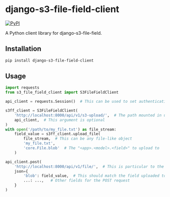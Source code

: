 # django-s3-file-field-client
[![PyPI](https://img.shields.io/pypi/v/django-s3-file-field-client)](https://pypi.org/project/django-s3-file-field-client/)

A Python client library for django-s3-file-field.

## Installation
```bash
pip install django-s3-file-field-client
```

## Usage
```python
import requests
from s3_file_field_client import S3FileFieldClient

api_client = requests.Session()  # This can be used to set authentication headers, etc.

s3ff_client = S3FileFieldClient(
    'http://localhost:8000/api/v1/s3-upload/',  # The path mounted in urlpatterns
    api_client,  # This argument is optional
)
with open('/path/to/my_file.txt') as file_stream:
    field_value = s3ff_client.upload_file(
        file_stream,  # This can be any file-like object
        'my_file.txt',
        'core.File.blob'  # The "<app>.<model>.<field>" to upload to
    )

api_client.post(
    'http://localhost:8000/api/v1/file/',  # This is particular to the application
    json={
        'blob': field_value,  # This should match the field uploaded to (e.g. 'core.File.blob')
        ...: ...,   # Other fields for the POST request 
    }
)
```
